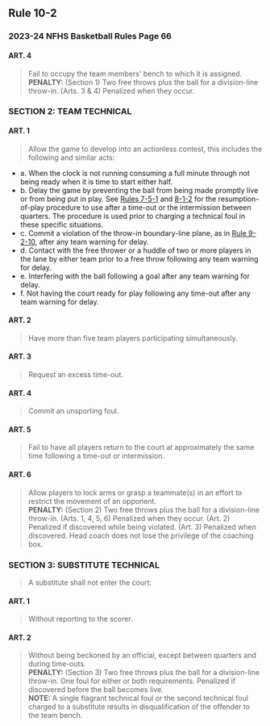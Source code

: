 <!-- Section: Rule 10-2 -->
## Rule 10-2

### 2023-24 NFHS Basketball Rules Page 66

#### ART. 4
> Fail to occupy the team members' bench to which it is assigned.  
**PENALTY:** (Section 1) Two free throws plus the ball for a division-line throw-in. (Arts. 3 & 4) Penalized when they occur.

### SECTION 2: TEAM TECHNICAL

#### ART. 1
> Allow the game to develop into an actionless contest, this includes the following and similar acts:
- a. When the clock is not running consuming a full minute through not being ready when it is time to start either half.
- b. Delay the game by preventing the ball from being made promptly live or from being put in play. See [Rules 7-5-1](#rule-7-5-1) and [8-1-2](#rule-8-1-2) for the resumption-of-play procedure to use after a time-out or the intermission between quarters. The procedure is used prior to charging a technical foul in these specific situations.
- c. Commit a violation of the throw-in boundary-line plane, as in [Rule 9-2-10](#rule-9-2-10), after any team warning for delay.
- d. Contact with the free thrower or a huddle of two or more players in the lane by either team prior to a free throw following any team warning for delay.
- e. Interfering with the ball following a goal after any team warning for delay.
- f. Not having the court ready for play following any time-out after any team warning for delay.

#### ART. 2
> Have more than five team players participating simultaneously.

#### ART. 3
> Request an excess time-out.

#### ART. 4
> Commit an unsporting foul.

#### ART. 5
> Fail to have all players return to the court at approximately the same time following a time-out or intermission.

#### ART. 6
> Allow players to lock arms or grasp a teammate(s) in an effort to restrict the movement of an opponent.  
**PENALTY:** (Section 2) Two free throws plus the ball for a division-line throw-in. (Arts. 1, 4, 5, 6) Penalized when they occur. (Art. 2) Penalized if discovered while being violated. (Art. 3) Penalized when discovered. Head coach does not lose the privilege of the coaching box.

### SECTION 3: SUBSTITUTE TECHNICAL

> A substitute shall not enter the court:

#### ART. 1
> Without reporting to the scorer.

#### ART. 2
> Without being beckoned by an official, except between quarters and during time-outs.  
**PENALTY:** (Section 3) Two free throws plus the ball for a division-line throw-in. One foul for either or both requirements. Penalized if discovered before the ball becomes live.  
**NOTE:** A single flagrant technical foul or the second technical foul charged to a substitute results in disqualification of the offender to the team bench.